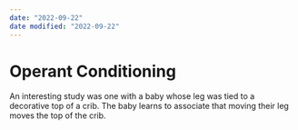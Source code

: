 ```yaml
---
date: "2022-09-22"
date modified: "2022-09-22"
---
```


# Operant Conditioning
An interesting study was one with a baby whose leg was tied to a decorative top of a crib. The baby learns to associate that moving their leg moves the top of the crib.
